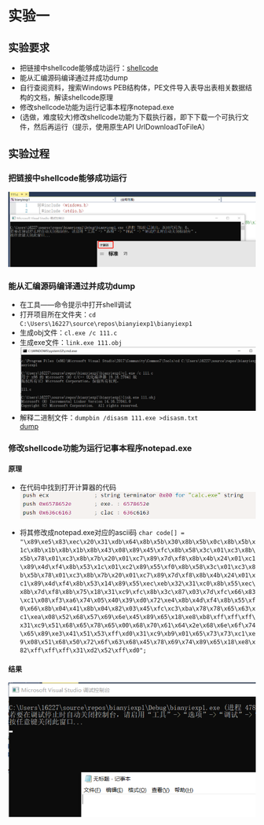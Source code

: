 # 实验一

## 实验要求

* 把链接中shellcode能够成功运行：[shellcode](https://www.exploit-db.com/shellcodes/48116)  
* 能从汇编源码编译通过并成功dump  
* 自行查阅资料，搜索Windows PEB结构体，PE文件导入表导出表相关数据结构的文档，解读shellcode原理  
* 修改shellcode功能为运行记事本程序notepad.exe  
* (选做，难度较大)修改shellcode功能为下载执行器，即下下载一个可执行文件，然后再运行（提示，使用原生API UrlDownloadToFileA）

## 实验过程

### 把链接中shellcode能够成功运行

![Calc](https://github.com/LLLanW/Nixiang/blob/exp01/img/openCalc.png)

### 能从汇编源码编译通过并成功dump

* 在工具——命令提示中打开shell调试  
* 打开项目所在文件夹：`cd C:\Users\16227\source\repos\bianyiexp1\bianyiexp1`  
* 生成obj文件：`cl.exe /c 111.c`  
* 生成exe文件：`link.exe 111.obj`  
![dump](https://github.com/LLLanW/Nixiang/blob/exp01/img/dump1.png)  
* 解释二进制文件：`dumpbin /disasm 111.exe >disasm.txt`  
[dump](https://github.com/LLLanW/Nixiang/blob/exp01/disasm.txt)  

### 修改shellcode功能为运行记事本程序notepad.exe

#### 原理

* 在代码中找到打开计算器的代码  
![Notepad](https://github.com/LLLanW/Nixiang/blob/exp01/img/OpenNotepad.png)  

* 将其修改成notepad.exe对应的ascii码
`char code[] = "\x89\xe5\x83\xec\x20\x31\xdb\x64\x8b\x5b\x30\x8b\x5b\x0c\x8b\x5b\x1c\x8b\x1b\x8b\x1b\x8b\x43\x08\x89\x45\xfc\x8b\x58\x3c\x01\xc3\x8b\x5b\x78\x01\xc3\x8b\x7b\x20\x01\xc7\x89\x7d\xf8\x8b\x4b\x24\x01\xc1\x89\x4d\xf4\x8b\x53\x1c\x01\xc2\x89\x55\xf0\x8b\x58\x3c\x01\xc3\x8b\x5b\x78\x01\xc3\x8b\x7b\x20\x01\xc7\x89\x7d\xf8\x8b\x4b\x24\x01\xc1\x89\x4d\xf4\x8b\x53\x14\x89\x55\xec\xeb\x32\x31\xc0\x8b\x55\xec\x8b\x7d\xf8\x8b\x75\x18\x31\xc9\xfc\x8b\x3c\x87\x03\x7d\xfc\x66\x83\xc1\x08\xf3\xa6\x74\x05\x40\x39\xd0\x72\xe4\x8b\x4d\xf4\x8b\x55\xf0\x66\x8b\x04\x41\x8b\x04\x82\x03\x45\xfc\xc3\xba\x78\x78\x65\x63\xc1\xea\x08\x52\x68\x57\x69\x6e\x45\x89\x65\x18\xe8\xb8\xff\xff\xff\x31\xc9\x51\x68\x65\x78\x65\x00\x68\x70\x61\x64\x2e\x68\x6e\x6f\x74\x65\x89\xe3\x41\x51\x53\xff\xd0\x31\xc9\xb9\x01\x65\x73\x73\xc1\xe9\x08\x51\x68\x50\x72\x6f\x63\x68\x45\x78\x69\x74\x89\x65\x18\xe8\x82\xff\xff\xff\x31\xd2\x52\xff\xd0";
`

#### 结果

![Notepad](https://github.com/LLLanW/Nixiang/blob/exp01/img/OpenNotepadCMD.png)